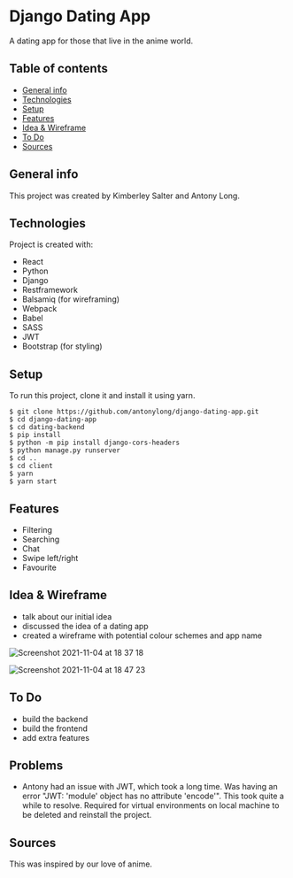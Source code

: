 # Django Dating App

A dating app for those that live in the anime world.

## Table of contents

- [General info](#general-info)
- [Technologies](#technologies)
- [Setup](#setup)
- [Features](#features)
- [Idea & Wireframe](#idea-&-wireframe)
- [To Do](#to-do)
- [Sources](#sources)

## General info

This project was created by Kimberley Salter and Antony Long.

## Technologies

Project is created with:

- React
- Python
- Django
- Restframework
- Balsamiq (for wireframing)
- Webpack
- Babel
- SASS
- JWT
- Bootstrap (for styling)

## Setup

To run this project, clone it and install it using yarn.

```
$ git clone https://github.com/antonylong/django-dating-app.git
$ cd django-dating-app
$ cd dating-backend
$ pip install
$ python -m pip install django-cors-headers
$ python manage.py runserver
$ cd ..
$ cd client
$ yarn
$ yarn start
```

## Features

- Filtering
- Searching
- Chat
- Swipe left/right
- Favourite

## Idea & Wireframe

- talk about our initial idea
- discussed the idea of a dating app
- created a wireframe with potential colour schemes and app name

![Screenshot 2021-11-04 at 18 37 18](https://user-images.githubusercontent.com/85836801/140401085-d786827e-93b1-4596-a266-739a6c95a2cf.png)

![Screenshot 2021-11-04 at 18 47 23](https://user-images.githubusercontent.com/85836801/140401252-0b0767b5-d728-455f-a7cb-d708c12faada.png)

## To Do

- build the backend
- build the frontend
- add extra features

## Problems

- Antony had an issue with JWT, which took a long time. Was having an error "JWT: 'module' object has no attribute 'encode'". This took quite a while to resolve. Required for virtual environments on local machine to be deleted and reinstall the project.

## Sources

This was inspired by our love of anime.
